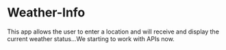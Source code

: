 # Weather-Info
This app allows the user to enter a location and will receive and display the current weather status...We starting to work with APIs now.
